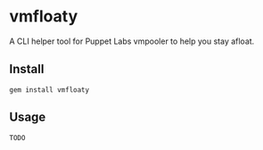 vmfloaty
========

A CLI helper tool for Puppet Labs vmpooler to help you stay afloat.

## Install

```
gem install vmfloaty
```

## Usage

```
TODO
```
